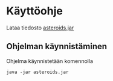 # Käyttöohje
Lataa tiedosto [asteroids.jar](https://github.com/KalliMiika/ot-harjoitusty-/Asteroids.jar)

## Ohjelman käynnistäminen

Ohjelma käynnistetään komennolla 

```
java -jar asteroids.jar
```
